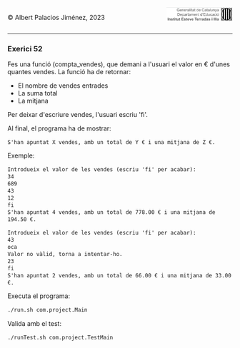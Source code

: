 <div style="display: flex; width: 100%;">
    <div style="flex: 1; padding: 0px;">
        <p>© Albert Palacios Jiménez, 2023</p>
    </div>
    <div style="flex: 1; padding: 0px; text-align: right;">
        <img src="../../assets/ieti.png" height="32" alt="Logo de IETI" style="max-height: 32px;">
    </div>
</div>
<hr/>

### Exerici 52

Fes una funció (compta_vendes), que demani a l'usuari el valor en € d'unes quantes vendes. La funció ha de retornar:

- El nombre de vendes entrades
- La suma total
- La mitjana

Per deixar d'escriure vendes, l'usuari escriu 'fi'.

Al final, el programa ha de mostrar:

```
S'han apuntat X vendes, amb un total de Y € i una mitjana de Z €.
```

Exemple:
```text
Introdueix el valor de les vendes (escriu 'fi' per acabar):
34
689
43
12
fi
S'han apuntat 4 vendes, amb un total de 778.00 € i una mitjana de 194.50 €.
```

```text
Introdueix el valor de les vendes (escriu 'fi' per acabar):
43
oca
Valor no vàlid, torna a intentar-ho.
23
fi
S'han apuntat 2 vendes, amb un total de 66.00 € i una mitjana de 33.00 €.
```

Executa el programa:
```bash
./run.sh com.project.Main
```

Valida amb el test:
```bash
./runTest.sh com.project.TestMain
```